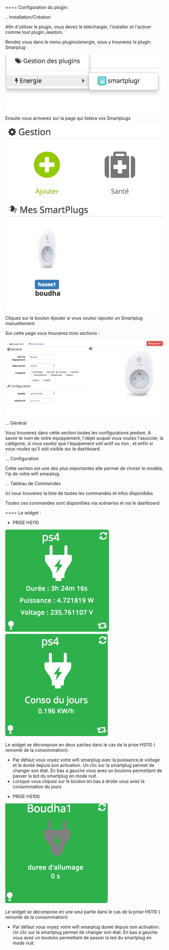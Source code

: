 ==== Configuration du plugin:

.. Installation/Création

Afin d'utiliser le plugin, vous devez le télécharger, l'installer et l'activer comme tout plugin Jeedom.

Rendez vous dans le menu plugins/energie, vous y trouverez le plugin Smarplug :

![smartplug_screenshot15](../images/smartplug-config.png)

Ensuite vous arriverez sur la page qui listera vos Smartplugs

![smartplug_screenshot16](../images/smartplug-list-device.png)

Cliquez sur le bouton Ajouter si vous voulez rajouter un Smartplug manuellement

Sur cette page vous trouverez trois sections :

![smartplug_screenshot11](../images/smartplug-config2.png)

... Général

Vous trouverez dans cette section toutes les configurations jeedom. A savoir
le nom de votre équippement, l'objet auquel vous voulez l'associer, la catégorie,
si vous voulez que l'équipement soit actif ou non , et enfin si vous voulez qu'il soit visible sur le dashboard.

... Configuration

Cette section est une des plus importantes elle permet de choisir le modèle, l'ip de votre wifi smarplug.

... Tableau de Commandes

Ici vous trouverez la liste de toutes les commandes et infos disponibles

Toutes ces commandes sont disponibles via scénarios et via le dashboard


==== Le widget :

- PRISE HS110

![smartplug_screenshot12](../images/hs110-1.png)
![smartplug_screenshot13](../images/hs110-2.png)

Le widget se décompose en deux parties dans le cas de la prise HS110 ( remonté de la consommation):

* Par défaut vous voyez votre wifi smarplug  avec la puissance,le voltage et la duréé depuis son activation. Un clic sur la smartplug permet de changer son état. En bas a gauche vous avez un boutons permettant de passer la led du smartplug en mode nuit.
* Lorsque vous cliquez sur le bouton en bas à droite vous avez la consommation du jours

- PRISE HS100

![smartplug_screenshot14](../images/hs100.png)

Le widget se décompose en une seul partie dans le cas de la prise HS110 ( remonté de la consommation):

* Par défaut vous voyez votre wifi smarplug  duréé depuis son activation. Un clic sur la smartplug permet de changer son état. En bas a gauche vous avez un boutons permettant de passer la led du smartplug en mode nuit.
